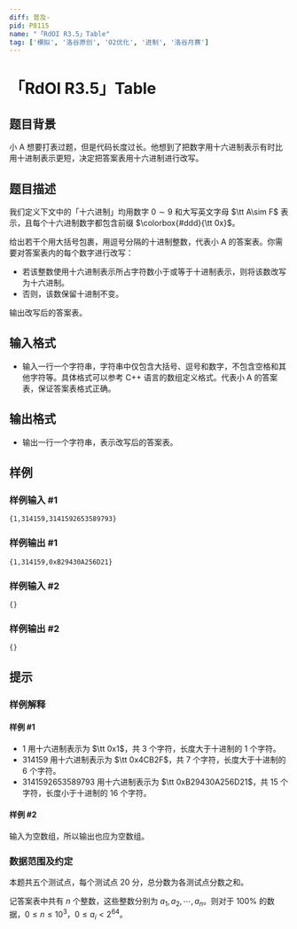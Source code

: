 ```yaml
---
diff: 普及-
pid: P8115
name: "「RdOI R3.5」Table"
tag: ['模拟', '洛谷原创', 'O2优化', '进制', '洛谷月赛']
---
```

# 「RdOI R3.5」Table
## 题目背景

小 A 想要打表过题，但是代码长度过长。他想到了把数字用十六进制表示有时比用十进制表示更短，决定把答案表用十六进制进行改写。
## 题目描述

我们定义下文中的「十六进制」均用数字 $0\sim 9$ 和大写英文字母 $\tt A\sim F$ 表示，且每个十六进制数字都包含前缀 $\colorbox{#ddd}{\tt 0x}$。

给出若干个用大括号包裹，用逗号分隔的十进制整数，代表小 A 的答案表。你需要对答案表内的每个数字进行改写：

- 若该整数使用十六进制表示所占字符数小于或等于十进制表示，则将该数改写为十六进制。
- 否则，该数保留十进制不变。

输出改写后的答案表。

## 输入格式

- 输入一行一个字符串，字符串中仅包含大括号、逗号和数字，不包含空格和其他字符等。具体格式可以参考 C++ 语言的数组定义格式。代表小 A 的答案表，保证答案表格式正确。
## 输出格式

- 输出一行一个字符串，表示改写后的答案表。

## 样例

### 样例输入 #1
```
{1,314159,3141592653589793}
```
### 样例输出 #1
```
{1,314159,0xB29430A256D21}

```
### 样例输入 #2
```
{}
```
### 样例输出 #2
```
{}
```
## 提示

### 样例解释

#### 样例 \#1

- $1$ 用十六进制表示为 $\tt 0x1$，共 $3$ 个字符，长度大于十进制的 $1$ 个字符。
- $314159$ 用十六进制表示为 $\tt 0x4CB2F$，共 $7$ 个字符，长度大于十进制的 $6$ 个字符。
- $3141592653589793$ 用十六进制表示为 $\tt 0xB29430A256D21$，共 $15$ 个字符，长度小于十进制的 $16$ 个字符。

#### 样例 \#2

输入为空数组，所以输出也应为空数组。

### 数据范围及约定

本题共五个测试点，每个测试点 20 分，总分数为各测试点分数之和。

记答案表中共有 $n$ 个整数，这些整数分别为 $a_1,a_2,\cdots,a_n$。则对于 $100\%$ 的数据，$0\le n\le10^3$，$0\le a_i < 2^{64}$。
